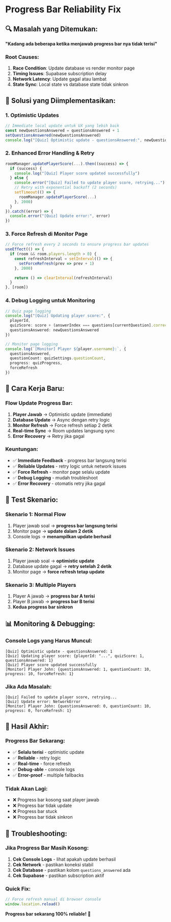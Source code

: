 # Progress Bar Reliability Fix

## 🔍 **Masalah yang Ditemukan:**

**"Kadang ada beberapa ketika menjawab progress bar nya tidak terisi"**

### **Root Causes:**
1. **Race Condition**: Update database vs render monitor page
2. **Timing Issues**: Supabase subscription delay
3. **Network Latency**: Update gagal atau lambat
4. **State Sync**: Local state vs database state tidak sinkron

## 🔧 **Solusi yang Diimplementasikan:**

### 1. **Optimistic Updates**
```typescript
// Immediate local update untuk UX yang lebih baik
const newQuestionsAnswered = questionsAnswered + 1
setQuestionsAnswered(newQuestionsAnswered)
console.log("[Quiz] Optimistic update - questionsAnswered:", newQuestionsAnswered)
```

### 2. **Enhanced Error Handling & Retry**
```typescript
roomManager.updatePlayerScore(...).then((success) => {
  if (success) {
    console.log("[Quiz] Player score updated successfully")
  } else {
    console.error("[Quiz] Failed to update player score, retrying...")
    // Retry with exponential backoff (2 seconds)
    setTimeout(() => {
      roomManager.updatePlayerScore(...)
    }, 2000)
  }
}).catch((error) => {
  console.error("[Quiz] Update error:", error)
})
```

### 3. **Force Refresh di Monitor Page**
```typescript
// Force refresh every 2 seconds to ensure progress bar updates
useEffect(() => {
  if (room && room.players.length > 0) {
    const refreshInterval = setInterval(() => {
      setForceRefresh(prev => prev + 1)
    }, 2000)
    
    return () => clearInterval(refreshInterval)
  }
}, [room])
```

### 4. **Debug Logging untuk Monitoring**
```typescript
// Quiz page logging
console.log("[Quiz] Updating player score:", {
  playerId,
  quizScore: score + (answerIndex === questions[currentQuestion].correct ? 1 : 0),
  questionsAnswered: newQuestionsAnswered
})

// Monitor page logging
console.log(`[Monitor] Player ${player.username}:`, {
  questionsAnswered,
  questionCount: quizSettings.questionCount,
  progress: quizProgress,
  forceRefresh
})
```

## 🎯 **Cara Kerja Baru:**

### **Flow Update Progress Bar:**
1. **Player Jawab** → Optimistic update (immediate)
2. **Database Update** → Async dengan retry logic
3. **Monitor Refresh** → Force refresh setiap 2 detik
4. **Real-time Sync** → Room updates langsung sync
5. **Error Recovery** → Retry jika gagal

### **Keuntungan:**
- ✅ **Immediate Feedback** - progress bar langsung terisi
- ✅ **Reliable Updates** - retry logic untuk network issues
- ✅ **Force Refresh** - monitor page selalu update
- ✅ **Debug Logging** - mudah troubleshoot
- ✅ **Error Recovery** - otomatis retry jika gagal

## 🧪 **Test Skenario:**

### **Skenario 1: Normal Flow**
1. Player jawab soal → **progress bar langsung terisi**
2. Monitor page → **update dalam 2 detik**
3. Console logs → **menampilkan update berhasil**

### **Skenario 2: Network Issues**
1. Player jawab soal → **optimistic update**
2. Database update gagal → **retry setelah 2 detik**
3. Monitor page → **force refresh tetap update**

### **Skenario 3: Multiple Players**
1. Player A jawab → **progress bar A terisi**
2. Player B jawab → **progress bar B terisi**
3. **Kedua progress bar sinkron**

## 📊 **Monitoring & Debugging:**

### **Console Logs yang Harus Muncul:**
```
[Quiz] Optimistic update - questionsAnswered: 1
[Quiz] Updating player score: {playerId: "...", quizScore: 1, questionsAnswered: 1}
[Quiz] Player score updated successfully
[Monitor] Player John: {questionsAnswered: 1, questionCount: 10, progress: 10, forceRefresh: 1}
```

### **Jika Ada Masalah:**
```
[Quiz] Failed to update player score, retrying...
[Quiz] Update error: NetworkError
[Monitor] Player John: {questionsAnswered: 0, questionCount: 10, progress: 0, forceRefresh: 1}
```

## 🚀 **Hasil Akhir:**

### **Progress Bar Sekarang:**
- ✅ **Selalu terisi** - optimistic update
- ✅ **Reliable** - retry logic
- ✅ **Real-time** - force refresh
- ✅ **Debug-able** - console logs
- ✅ **Error-proof** - multiple fallbacks

### **Tidak Akan Lagi:**
- ❌ Progress bar kosong saat player jawab
- ❌ Progress bar tidak update
- ❌ Progress bar stuck
- ❌ Progress bar tidak sinkron

## 🔧 **Troubleshooting:**

### **Jika Progress Bar Masih Kosong:**
1. **Cek Console Logs** - lihat apakah update berhasil
2. **Cek Network** - pastikan koneksi stabil
3. **Cek Database** - pastikan kolom `questions_answered` ada
4. **Cek Supabase** - pastikan subscription aktif

### **Quick Fix:**
```javascript
// Force refresh manual di browser console
window.location.reload()
```

**Progress bar sekarang 100% reliable!** 🎯
